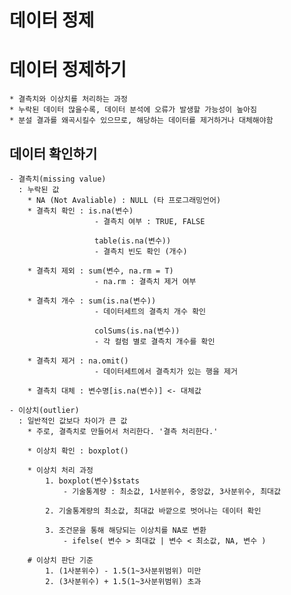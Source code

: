 # 데이터 정제

# 데이터 정제하기
    * 결측치와 이상치를 처리하는 과정
    * 누락된 데이터 많을수록, 데이터 분석에 오류가 발생할 가능성이 높아짐
    * 분설 결과를 왜곡시킬수 있으므로, 해당하는 데이터를 제거하거나 대체해야함

## 데이터 확인하기
    - 결측치(missing value)
      : 누락된 값
        * NA (Not Avaliable) : NULL (타 프로그래밍언어)
        * 결측치 확인 : is.na(변수)        
                       - 결측치 여부 : TRUE, FALSE

                       table(is.na(변수))
                       - 결측치 빈도 확인 (개수)

        * 결측치 제외 : sum(변수, na.rm = T)
                       - na.rm : 결측치 제거 여부

        * 결측치 개수 : sum(is.na(변수))
                       - 데이터세트의 결측치 개수 확인

                       colSums(is.na(변수))
                       - 각 컬럼 별로 결측치 개수를 확인

        * 결측치 제거 : na.omit()
                       - 데이터세트에서 결측치가 있는 행을 제거

        * 결측치 대체 : 변수명[is.na(변수)] <- 대체값

    - 이상치(outlier)
      : 일반적인 값보다 차이가 큰 값
        * 주로, 결측치로 만들어서 처리한다. '결측 처리한다.'

        * 이상치 확인 : boxplot()

        * 이상치 처리 과정
            1. boxplot(변수)$stats
                - 기술통계량 : 최소값, 1사분위수, 중앙값, 3사분위수, 최대값

            2. 기술통계량의 최소값, 최대값 바깥으로 벗어나는 데이터 확인

            3. 조건문을 통해 해당되는 이상치를 NA로 변환
                - ifelse( 변수 > 최대값 | 변수 < 최소값, NA, 변수 )

        # 이상치 판단 기준
            1. (1사분위수) - 1.5(1~3사분위범위) 미만
            2. (3사분위수) + 1.5(1~3사분위범위) 초과

